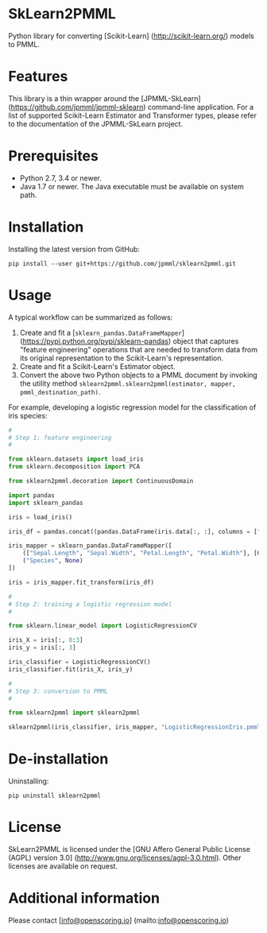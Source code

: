 SkLearn2PMML
============

Python library for converting [Scikit-Learn] (http://scikit-learn.org/) models to PMML.

# Features #

This library is a thin wrapper around the [JPMML-SkLearn] (https://github.com/jpmml/jpmml-sklearn) command-line application. For a list of supported Scikit-Learn Estimator and Transformer types, please refer to the documentation of the JPMML-SkLearn project.

# Prerequisites #

* Python 2.7, 3.4 or newer.
* Java 1.7 or newer. The Java executable must be available on system path.

# Installation #

Installing the latest version from GitHub:

```
pip install --user git+https://github.com/jpmml/sklearn2pmml.git
```

# Usage #

A typical workflow can be summarized as follows:

1. Create and fit a [`sklearn_pandas.DataFrameMapper`] (https://pypi.python.org/pypi/sklearn-pandas) object that captures "feature engineering" operations that are needed to transform data from its original representation to the Scikit-Learn's representation.
2. Create and fit a Scikit-Learn's Estimator object.
3. Convert the above two Python objects to a PMML document by invoking the utility method `sklearn2pmml.sklearn2pmml(estimator, mapper, pmml_destination_path)`.

For example, developing a logistic regression model for the classification of iris species:

```python
#
# Step 1: feature engineering
#

from sklearn.datasets import load_iris
from sklearn.decomposition import PCA

from sklearn2pmml.decoration import ContinuousDomain

import pandas
import sklearn_pandas

iris = load_iris()

iris_df = pandas.concat((pandas.DataFrame(iris.data[:, :], columns = ["Sepal.Length", "Sepal.Width", "Petal.Length", "Petal.Width"]), pandas.DataFrame(iris.target, columns = ["Species"])), axis = 1)

iris_mapper = sklearn_pandas.DataFrameMapper([
    (["Sepal.Length", "Sepal.Width", "Petal.Length", "Petal.Width"], [ContinuousDomain(), PCA(n_components = 3)]),
    ("Species", None)
])

iris = iris_mapper.fit_transform(iris_df)

#
# Step 2: training a logistic regression model
#

from sklearn.linear_model import LogisticRegressionCV

iris_X = iris[:, 0:3]
iris_y = iris[:, 3]

iris_classifier = LogisticRegressionCV()
iris_classifier.fit(iris_X, iris_y)

#
# Step 3: conversion to PMML
#

from sklearn2pmml import sklearn2pmml

sklearn2pmml(iris_classifier, iris_mapper, "LogisticRegressionIris.pmml", with_repr = True)
```

# De-installation #

Uninstalling:

```
pip uninstall sklearn2pmml
```

# License #

SkLearn2PMML is licensed under the [GNU Affero General Public License (AGPL) version 3.0] (http://www.gnu.org/licenses/agpl-3.0.html). Other licenses are available on request.

# Additional information #

Please contact [info@openscoring.io] (mailto:info@openscoring.io)
